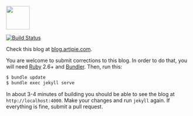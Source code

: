 <img src="https://www.artipie.com/logo.svg" width="64px" height="64px" />

[![Build Status](https://travis-ci.org/artipie/blog.artipie.com.svg?branch=master)](https://travis-ci.org/artipie/blog.artipie.com)

Check this blog at [blog.artipie.com](https://blog.artipie.com).

You are welcome to submit corrections to this blog. In order to do that,
you will need [Ruby](https://www.ruby-lang.org/en/) 2.6+ and
[Bundler](https://bundler.io/). Then, run this:

```bash
$ bundle update
$ bundle exec jekyll serve
```

In about 3-4 minutes of building you should be able to see the blog
at `http://localhost:4000`. Make your changes and run `jekyll` again. If
everything is fine, submit a pull request.
